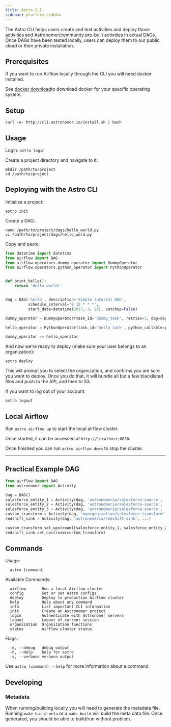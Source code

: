 ```yaml
---
title: Astro CLI
sidebar: platform_sidebar
---
```

The Astro CLI helps users create and test activities and deploy those activities and Astronomer/community pre-built activities in actual DAGs. Once DAGs have been tested locally, users can deploy them to our public cloud or their private installation.

## Prerequisites

If you want to run Airflow locally through the CLI you will need docker installed.

See [docker download](https://www.docker.com/community-edition#/download)to download docker for your specific operating system.

## Setup

```
curl -o- http://cli.astronomer.io/install.sh | bash
```

## Usage

Login:
`astro login`

Create a project directory and navigate to it:

```
mkdir /path/to/project
cd /path/to/project
```

## Deploying with the Astro CLI

Initialize a project:

`astro init`

Create a DAG:

```
nano /path/to/project/dags/hello_world.py
vi /path/to/project/dags/hello_word.py
```

Copy and paste:

```python
from datetime import datetime
from airflow import DAG
from airflow.operators.dummy_operator import DummyOperator
from airflow.operators.python_operator import PythonOperator


def print_hello():
    return 'Hello world!'


dag = DAG('hello', description='Simple tutorial DAG',
          schedule_interval='0 12 * * *',
          start_date=datetime(2017, 3, 20), catchup=False)

dummy_operator = DummyOperator(task_id='dummy_task', retries=3, dag=dag)

hello_operator = PythonOperator(task_id='hello_task', python_callable=print_hello, dag=dag)

dummy_operator >> hello_operator

```

And now we're ready to deploy (make sure your user belongs to an organization):

```
astro deploy
```

This will prompt you to select the organization, and confirms you are sure you want to deploy.
Once you do that, it will bundle all but a few blacklisted files and push to the API, and then to S3.

If you want to log out of your account:

```
astro logout
```

## Local Airflow

Run `astro airflow up` to start the local airflow cluster.

Once started, it can be accessed at `http://localhost:8080`.

Once finished you can run `astro airflow down` to stop the cluster.

---

## Practical Example DAG

```python
from airflow import DAG
from astronomer import Activity

dag = DAG()
salesforce_entity_1 = Activity(dag, 'astronomerio/salesforce-source', ...)
salesforce_entity_2 = Activity(dag, 'astronomerio/salesforce-source', ...)
salesforce_entity_3 = Activity(dag, 'astronomerio/salesforce-source', ...)
custom_transform = Activity(dag, 'myorganization/salesforce-transform', ...)
redshift_sink = Activity(dag, 'astronomerio/redshift-sink', ...)

custom_transform.set_upstream([salesforce_entity_1, salesforce_entity_2, salesforce_entity_3])
redshift_sink.set_upstream(custom_transform)
```

## Commands

Usage:

```
  astro [command]
```

Available Commands:

```
  airflow       Run a local Airflow cluster
  config        Get or set Astro configs
  deploy        Deploy to production Airflow cluster
  help          Help about any command
  info          List important CLI information
  init          Create an Astronomer project
  login         Authenticate with Astronomer servers
  logout        Logout of current session
  organization  Organization functions
  status        Airflow cluster status
```

Flags:

```
  -d, --debug   debug output
  -h, --Help    help for astro
  -v, --verbose verbose output
```

Use `astro [command] --help` for more information about a command.

## Developing

### Metadata
When running/building locally you will need to generate the metadata file.  Running `make build-meta` or a `make build`
will build the meta data file. Once generated, you should be able to build/run without problem.
